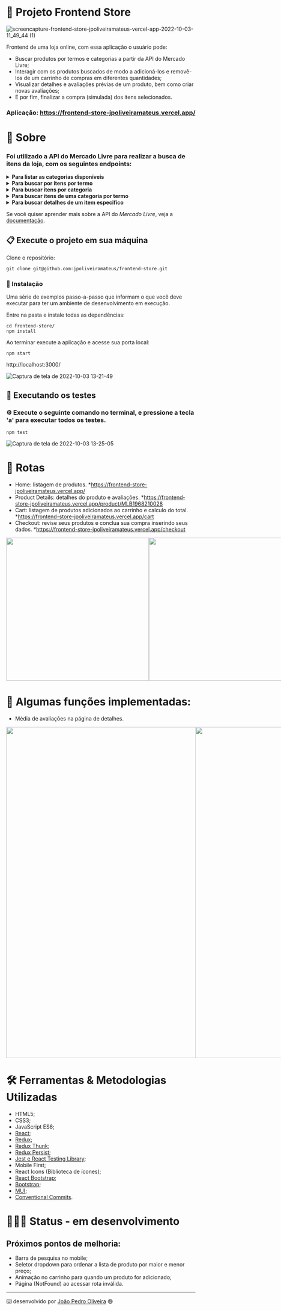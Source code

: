 #  🛒 Projeto Frontend Store

![screencapture-frontend-store-jpoliveiramateus-vercel-app-2022-10-03-11_49_44 (1)](https://user-images.githubusercontent.com/99822908/193607740-f6e6252f-82d6-4fb2-95bf-5cd8b3ee2f12.png)

Frontend de uma loja online, com essa aplicação o usuário pode:

- Buscar produtos por termos e categorias a partir da API do Mercado Livre;
- Interagir com os produtos buscados de modo a adicioná-los e removê-los de um carrinho de compras em diferentes quantidades;
- Visualizar detalhes e avaliações prévias de um produto, bem como criar novas avaliações;
- E por fim, finalizar a compra (simulada) dos itens selecionados.

### Aplicação: https://frontend-store-jpoliveiramateus.vercel.app/

# 📄 Sobre

### Foi utilizado a API do Mercado Livre para realizar a busca de itens da loja, com os seguintes endpoints:
  
<details>
  <summary><strong>Para listar as categorias disponíveis</strong></summary>
  </br>
  • Endpoint: https://api.mercadolibre.com/sites/MLB/categories
</details>

<details>
  <summary><strong>Para buscar por itens por termo</strong></summary>
  </br>
  • Parâmetro de busca $QUERY (este parâmetro deve ser substituído pelo valor do campo de busca)
  </br>
  • Endpoint: https://api.mercadolibre.com/sites/MLB/search?q=$QUERY
</details>

<details>
  <summary><strong>Para buscar itens por categoria</strong></summary>
  </br>
  • Parâmetro de busca $CATEGORY_ID (este parâmetro deve ser substituído pelo ID da categoria selecionada)
  </br>
  • Endpoint: https://api.mercadolibre.com/sites/MLB/search?category=$CATEGORY_ID
</details>

<details>
  <summary><strong>Para buscar itens de uma categoria por termo</strong></summary>
  </br>
  • Parâmetro de busca $QUERY (este parâmetro deve ser substituído pelo valor do campo de busca)
  </br>
  • Parâmetro de busca $CATEGORY_ID (este parâmetro deve ser substituído pelo ID da categoria selecionada)
  </br>
  • Endpoint: https://api.mercadolibre.com/sites/MLB/search?category=$CATEGORY_ID&q=$QUERY
</details>

<details>
  <summary><strong>Para buscar detalhes de um item especifico</strong></summary>
  </br>
  • Parâmetro de busca $PRODUCT_ID (este parâmetro deve ser substituído pelo valor do campo de busca)
  </br>
  • Endpoint: https://api.mercadolibre.com/items/$PRODUCT_ID
</details>
    
Se você quiser aprender mais sobre a API do _Mercado Livre_, veja a [documentação](https://developers.mercadolivre.com.br/pt_br/itens-e-buscas).

## 📋 Execute o projeto em sua máquina

Clone o repositório:

```
git clone git@github.com:jpoliveiramateus/frontend-store.git
```

### 🔧 Instalação

Uma série de exemplos passo-a-passo que informam o que você deve executar para ter um ambiente de desenvolvimento em execução.

Entre na pasta e instale todas as dependências:

```
cd frontend-store/
npm install
```

Ao terminar execute a aplicação e acesse sua porta local:

```
npm start
```
http://localhost:3000/

![Captura de tela de 2022-10-03 13-21-49](https://user-images.githubusercontent.com/99822908/193628731-bf4fb992-10c1-42a6-ba21-d2a9b19c45bc.png)

## 🧪 Executando os testes

### ⚙️ Execute o seguinte comando no terminal, e pressione a tecla 'a' para executar todos os testes.

```
npm test
```

![Captura de tela de 2022-10-03 13-25-05](https://user-images.githubusercontent.com/99822908/193629397-5f9cbaa3-4f79-493d-982d-7bb38c7c6aa8.png)

# 🔎 Rotas

- Home: listagem de produtos. *https://frontend-store-jpoliveiramateus.vercel.app/
- Product Details: detalhes do produto e avaliações. *https://frontend-store-jpoliveiramateus.vercel.app/product/MLB1968210028
- Cart: listagem de produtos adicionados ao carrinho e calculo do total. *https://frontend-store-jpoliveiramateus.vercel.app/cart
- Checkout: revise seus produtos e conclua sua compra inserindo seus dados. *https://frontend-store-jpoliveiramateus.vercel.app/checkout

<div style="display: flex">
   <img src="https://user-images.githubusercontent.com/99822908/193632004-d8daf9ce-8ffd-4d86-ac0a-9e9fafd2c879.png" height="380px"></img>
   <img src="https://user-images.githubusercontent.com/99822908/193632187-955e6538-8535-42b8-a021-887dc2a13e11.png" height="380px"></img>
   <img src="https://user-images.githubusercontent.com/99822908/193632451-30305f0f-c5e2-4242-9a7c-8c9070bb1eb3.png" height="380px"></img>
   <img src="https://user-images.githubusercontent.com/99822908/193632717-da43ed21-eaa5-4b4b-a762-b8050dd6768f.png" height="380px"></img>
</div>

# 🤹 Algumas funções implementadas:

- Média de avaliações na página de detalhes.

<div style="display: flex">
   <img src="https://user-images.githubusercontent.com/99822908/193635925-cd9f46f7-e0f2-4b6b-b47f-d4038bf8a4f7.png" width="880px"></img>
   <img src="https://user-images.githubusercontent.com/99822908/193635910-69e5e90a-57df-4eba-87d0-b34bf699829a.png" width="880px"></img>
</div>

# 🛠 Ferramentas & Metodologias Utilizadas

* HTML5;
* CSS3;
* JavaScript ES6;
* [React](https://pt-br.reactjs.org/);
* [Redux](https://redux.js.org/);
* [Redux Thunk](https://github.com/reduxjs/redux-thunk);
* [Redux Persist](https://github.com/rt2zz/redux-persist);
* [Jest e React Testing Library](https://testing-library.com/);
* Mobile First;
* React Icons (Biblioteca de ícones);
* [React Bootstrap](https://react-bootstrap.github.io/);
* [Bootstrap](https://getbootstrap.com/);
* [MUI](https://mui.com/pt/);
* [Conventional Commits](https://www.conventionalcommits.org/pt-br/v1.0.0/).

# 🧑🏻‍💻 Status - em desenvolvimento

## Próximos pontos de melhoria:

- Barra de pesquisa no mobile;
- Seletor dropdown para ordenar a lista de produto por maior e menor preço;
- Animação no carrinho para quando um produto for adicionado;
- Página (NotFound) ao acessar rota inválida.
---
⌨️ desenvolvido por [João Pedro Oliveira](https://www.linkedin.com/in/jpoliveira7/) 😄
